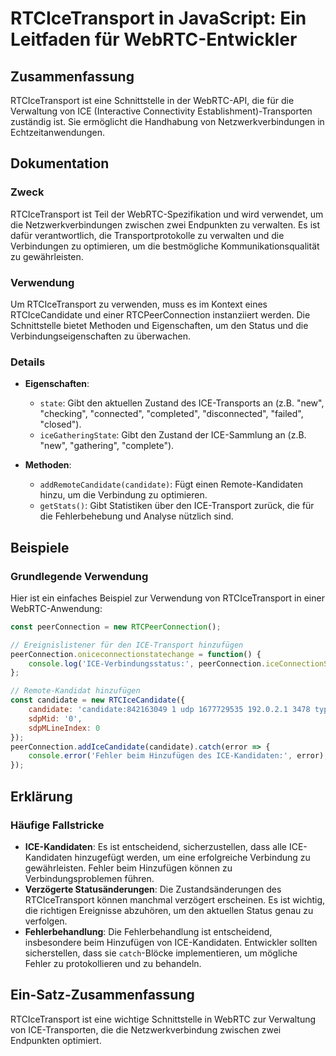 <!--
Meta Description: # RTCIceTransport in JavaScript: Ein Leitfaden für WebRTC-Entwickler ## Zusammenfassung RTCIceTransport ist eine Schnittstelle in der WebRTC-API, die ...
Meta Keywords: die, ice, ist, rtcicetransport, und
-->

# RTCIceTransport in JavaScript: Ein Leitfaden für WebRTC-Entwickler

## Zusammenfassung
RTCIceTransport ist eine Schnittstelle in der WebRTC-API, die für die Verwaltung von ICE (Interactive Connectivity Establishment)-Transporten zuständig ist. Sie ermöglicht die Handhabung von Netzwerkverbindungen in Echtzeitanwendungen.

## Dokumentation
### Zweck
RTCIceTransport ist Teil der WebRTC-Spezifikation und wird verwendet, um die Netzwerkverbindungen zwischen zwei Endpunkten zu verwalten. Es ist dafür verantwortlich, die Transportprotokolle zu verwalten und die Verbindungen zu optimieren, um die bestmögliche Kommunikationsqualität zu gewährleisten.

### Verwendung
Um RTCIceTransport zu verwenden, muss es im Kontext eines RTCIceCandidate und einer RTCPeerConnection instanziiert werden. Die Schnittstelle bietet Methoden und Eigenschaften, um den Status und die Verbindungseigenschaften zu überwachen. 

### Details
- **Eigenschaften**:
  - `state`: Gibt den aktuellen Zustand des ICE-Transports an (z.B. "new", "checking", "connected", "completed", "disconnected", "failed", "closed").
  - `iceGatheringState`: Gibt den Zustand der ICE-Sammlung an (z.B. "new", "gathering", "complete").

- **Methoden**:
  - `addRemoteCandidate(candidate)`: Fügt einen Remote-Kandidaten hinzu, um die Verbindung zu optimieren.
  - `getStats()`: Gibt Statistiken über den ICE-Transport zurück, die für die Fehlerbehebung und Analyse nützlich sind.

## Beispiele
### Grundlegende Verwendung
Hier ist ein einfaches Beispiel zur Verwendung von RTCIceTransport in einer WebRTC-Anwendung:

```javascript
const peerConnection = new RTCPeerConnection();

// Ereignislistener für den ICE-Transport hinzufügen
peerConnection.oniceconnectionstatechange = function() {
    console.log('ICE-Verbindungsstatus:', peerConnection.iceConnectionState);
};

// Remote-Kandidat hinzufügen
const candidate = new RTCIceCandidate({ 
    candidate: 'candidate:842163049 1 udp 1677729535 192.0.2.1 3478 typ srflx raddr 0.0.0.0 rport 0',
    sdpMid: '0',
    sdpMLineIndex: 0
});
peerConnection.addIceCandidate(candidate).catch(error => {
    console.error('Fehler beim Hinzufügen des ICE-Kandidaten:', error);
});
```

## Erklärung
### Häufige Fallstricke
- **ICE-Kandidaten**: Es ist entscheidend, sicherzustellen, dass alle ICE-Kandidaten hinzugefügt werden, um eine erfolgreiche Verbindung zu gewährleisten. Fehler beim Hinzufügen können zu Verbindungsproblemen führen.
- **Verzögerte Statusänderungen**: Die Zustandsänderungen des RTCIceTransport können manchmal verzögert erscheinen. Es ist wichtig, die richtigen Ereignisse abzuhören, um den aktuellen Status genau zu verfolgen.
- **Fehlerbehandlung**: Die Fehlerbehandlung ist entscheidend, insbesondere beim Hinzufügen von ICE-Kandidaten. Entwickler sollten sicherstellen, dass sie `catch`-Blöcke implementieren, um mögliche Fehler zu protokollieren und zu behandeln.

## Ein-Satz-Zusammenfassung
RTCIceTransport ist eine wichtige Schnittstelle in WebRTC zur Verwaltung von ICE-Transporten, die die Netzwerkverbindung zwischen zwei Endpunkten optimiert.